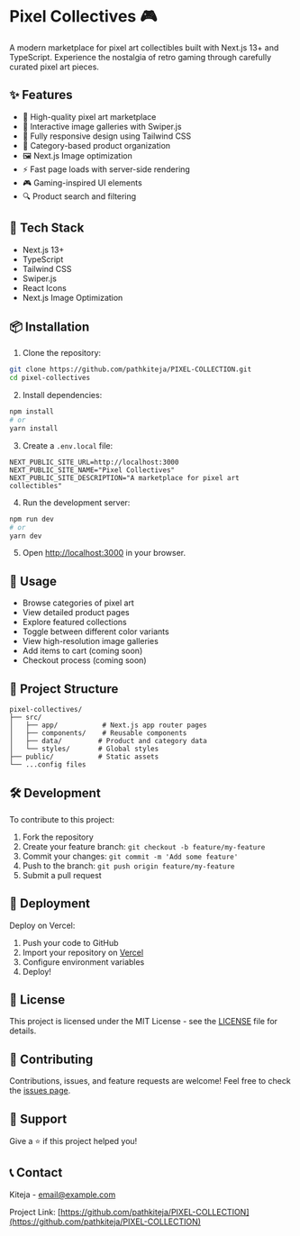 # Pixel Collectives 🎮

A modern marketplace for pixel art collectibles built with Next.js 13+ and TypeScript. Experience the nostalgia of retro gaming through carefully curated pixel art pieces.

## ✨ Features

- 🎨 High-quality pixel art marketplace
- 🔄 Interactive image galleries with Swiper.js
- 📱 Fully responsive design using Tailwind CSS
- 🎯 Category-based product organization
- 🖼️ Next.js Image optimization
- ⚡ Fast page loads with server-side rendering
- 🎮 Gaming-inspired UI elements
- 🔍 Product search and filtering

## 🚀 Tech Stack

- Next.js 13+
- TypeScript
- Tailwind CSS
- Swiper.js
- React Icons
- Next.js Image Optimization

## 📦 Installation

1. Clone the repository:
```bash
git clone https://github.com/pathkiteja/PIXEL-COLLECTION.git
cd pixel-collectives
```

2. Install dependencies:
```bash
npm install
# or
yarn install
```

3. Create a `.env.local` file:
```env
NEXT_PUBLIC_SITE_URL=http://localhost:3000
NEXT_PUBLIC_SITE_NAME="Pixel Collectives"
NEXT_PUBLIC_SITE_DESCRIPTION="A marketplace for pixel art collectibles"
```

4. Run the development server:
```bash
npm run dev
# or
yarn dev
```

5. Open [http://localhost:3000](http://localhost:3000) in your browser.

## 🎯 Usage

- Browse categories of pixel art
- View detailed product pages
- Explore featured collections
- Toggle between different color variants
- View high-resolution image galleries
- Add items to cart (coming soon)
- Checkout process (coming soon)

## 📁 Project Structure

```
pixel-collectives/
├── src/
│   ├── app/           # Next.js app router pages
│   ├── components/    # Reusable components
│   ├── data/         # Product and category data
│   └── styles/       # Global styles
├── public/           # Static assets
└── ...config files
```

## 🛠️ Development

To contribute to this project:

1. Fork the repository
2. Create your feature branch: `git checkout -b feature/my-feature`
3. Commit your changes: `git commit -m 'Add some feature'`
4. Push to the branch: `git push origin feature/my-feature`
5. Submit a pull request

## 🚀 Deployment

Deploy on Vercel:

1. Push your code to GitHub
2. Import your repository on [Vercel](https://vercel.com)
3. Configure environment variables
4. Deploy!

## 📄 License

This project is licensed under the MIT License - see the [LICENSE](LICENSE) file for details.

## 🤝 Contributing

Contributions, issues, and feature requests are welcome! Feel free to check the [issues page](https://github.com/pathkiteja/PIXEL-COLLECTION/issues).

## 💖 Support

Give a ⭐️ if this project helped you!

## 📞 Contact

Kiteja - email@example.com

Project Link: [https://github.com/pathkiteja/PIXEL-COLLECTION](https://github.com/pathkiteja/PIXEL-COLLECTION)
